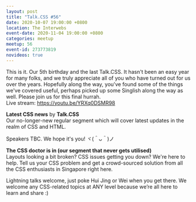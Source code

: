 ```yaml
---
layout: post
title: "Talk.CSS #56"
date: 2020-10-07 19:00:00 +0800
location: The Interwebs
event-date: 2020-11-04 19:00:00 +0800
categories: meetup
meetup: 56
event-id: 273773819
novideos: true
---
```

This is it. Our 5th birthday and the last Talk.CSS. It hasn't been an easy year for many folks, and we truly appreciate all of you who have turned out for us over the years. Hopefully along the way, you've found some of the things we've covered useful, perhaps picked up some Singlish along the way as well. Please join us for this final hurrah.  
Live stream: https://youtu.be/YRXq0DSMR98

**Latest CSS news** by **Talk.CSS**  
Our no-longer-new regular segment which will cover latest updates in the realm of CSS and HTML.

Speakers TBC. We hope it's you! <span class="o-kaomoji">ヾ(＾ᴗ＾)ノ</span>

**The CSS doctor is in (our segment that never gets utilised)**  
Layouts looking a bit broken? CSS issues getting you down? We're here to help. Tell us your CSS problem and get a crowd-sourced solution from all the CSS enthusiasts in Singapore right here.

Lightning talks welcome, just poke Hui Jing or Wei when you get there. We welcome any CSS-related topics at ANY level because we’re all here to learn and share :)
